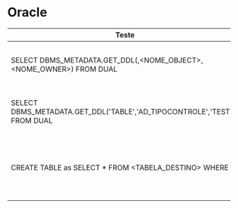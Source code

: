 # Oracle

| Teste                                                                     | Teste                                    |
| ------------------------------------------------------------------------- | ---------------------------------------- |
| SELECT DBMS_METADATA.GET_DDL(<TIPO>,<NOME_OBJECT>,<NOME_OWNER>) FROM DUAL | Ver create table de uma tabela           |
| SELECT DBMS_METADATA.GET_DDL('TABLE','AD_TIPOCONTROLE','TESTE') FROM DUAL | Ver create table de uma tabela           |
| CREATE TABLE <TABELA> as SELECT \* FROM <TABELA_DESTINO> WHERE <CONDICAO> | Cria uma tabela com base em uma consulta |
